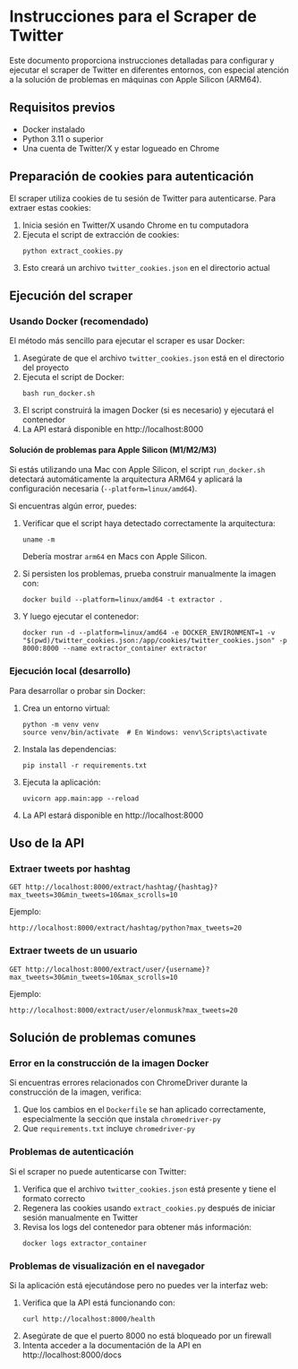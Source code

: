 # Instrucciones para el Scraper de Twitter

Este documento proporciona instrucciones detalladas para configurar y ejecutar el scraper de Twitter en diferentes entornos, con especial atención a la solución de problemas en máquinas con Apple Silicon (ARM64).

## Requisitos previos

- Docker instalado
- Python 3.11 o superior
- Una cuenta de Twitter/X y estar logueado en Chrome

## Preparación de cookies para autenticación

El scraper utiliza cookies de tu sesión de Twitter para autenticarse. Para extraer estas cookies:

1. Inicia sesión en Twitter/X usando Chrome en tu computadora
2. Ejecuta el script de extracción de cookies:
   ```
   python extract_cookies.py
   ```
3. Esto creará un archivo `twitter_cookies.json` en el directorio actual

## Ejecución del scraper

### Usando Docker (recomendado)

El método más sencillo para ejecutar el scraper es usar Docker:

1. Asegúrate de que el archivo `twitter_cookies.json` está en el directorio del proyecto
2. Ejecuta el script de Docker:
   ```
   bash run_docker.sh
   ```
3. El script construirá la imagen Docker (si es necesario) y ejecutará el contenedor
4. La API estará disponible en http://localhost:8000

#### Solución de problemas para Apple Silicon (M1/M2/M3)

Si estás utilizando una Mac con Apple Silicon, el script `run_docker.sh` detectará automáticamente la arquitectura ARM64 y aplicará la configuración necesaria (`--platform=linux/amd64`).

Si encuentras algún error, puedes:

1. Verificar que el script haya detectado correctamente la arquitectura:
   ```
   uname -m
   ```
   Debería mostrar `arm64` en Macs con Apple Silicon.

2. Si persisten los problemas, prueba construir manualmente la imagen con:
   ```
   docker build --platform=linux/amd64 -t extractor .
   ```

3. Y luego ejecutar el contenedor:
   ```
   docker run -d --platform=linux/amd64 -e DOCKER_ENVIRONMENT=1 -v "$(pwd)/twitter_cookies.json:/app/cookies/twitter_cookies.json" -p 8000:8000 --name extractor_container extractor
   ```

### Ejecución local (desarrollo)

Para desarrollar o probar sin Docker:

1. Crea un entorno virtual:
   ```
   python -m venv venv
   source venv/bin/activate  # En Windows: venv\Scripts\activate
   ```

2. Instala las dependencias:
   ```
   pip install -r requirements.txt
   ```

3. Ejecuta la aplicación:
   ```
   uvicorn app.main:app --reload
   ```

4. La API estará disponible en http://localhost:8000

## Uso de la API

### Extraer tweets por hashtag

```
GET http://localhost:8000/extract/hashtag/{hashtag}?max_tweets=30&min_tweets=10&max_scrolls=10
```

Ejemplo:
```
http://localhost:8000/extract/hashtag/python?max_tweets=20
```

### Extraer tweets de un usuario

```
GET http://localhost:8000/extract/user/{username}?max_tweets=30&min_tweets=10&max_scrolls=10
```

Ejemplo:
```
http://localhost:8000/extract/user/elonmusk?max_tweets=20
```

## Solución de problemas comunes

### Error en la construcción de la imagen Docker

Si encuentras errores relacionados con ChromeDriver durante la construcción de la imagen, verifica:

1. Que los cambios en el `Dockerfile` se han aplicado correctamente, especialmente la sección que instala `chromedriver-py`
2. Que `requirements.txt` incluye `chromedriver-py`

### Problemas de autenticación

Si el scraper no puede autenticarse con Twitter:

1. Verifica que el archivo `twitter_cookies.json` está presente y tiene el formato correcto
2. Regenera las cookies usando `extract_cookies.py` después de iniciar sesión manualmente en Twitter
3. Revisa los logs del contenedor para obtener más información:
   ```
   docker logs extractor_container
   ```

### Problemas de visualización en el navegador

Si la aplicación está ejecutándose pero no puedes ver la interfaz web:

1. Verifica que la API está funcionando con:
   ```
   curl http://localhost:8000/health
   ```
2. Asegúrate de que el puerto 8000 no está bloqueado por un firewall
3. Intenta acceder a la documentación de la API en http://localhost:8000/docs 